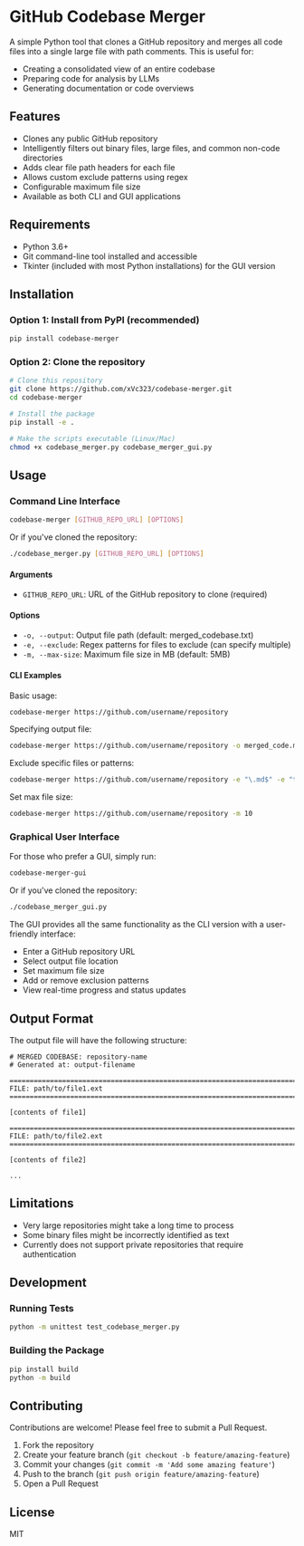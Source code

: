 # GitHub Codebase Merger

A simple Python tool that clones a GitHub repository and merges all code files into a single large file with path comments. This is useful for:

- Creating a consolidated view of an entire codebase
- Preparing code for analysis by LLMs
- Generating documentation or code overviews

## Features

- Clones any public GitHub repository
- Intelligently filters out binary files, large files, and common non-code directories
- Adds clear file path headers for each file
- Allows custom exclude patterns using regex
- Configurable maximum file size
- Available as both CLI and GUI applications

## Requirements

- Python 3.6+
- Git command-line tool installed and accessible
- Tkinter (included with most Python installations) for the GUI version

## Installation

### Option 1: Install from PyPI (recommended)

```bash
pip install codebase-merger
```

### Option 2: Clone the repository

```bash
# Clone this repository
git clone https://github.com/xVc323/codebase-merger.git
cd codebase-merger

# Install the package
pip install -e .

# Make the scripts executable (Linux/Mac)
chmod +x codebase_merger.py codebase_merger_gui.py
```

## Usage

### Command Line Interface

```bash
codebase-merger [GITHUB_REPO_URL] [OPTIONS]
```

Or if you've cloned the repository:

```bash
./codebase_merger.py [GITHUB_REPO_URL] [OPTIONS]
```

#### Arguments

- `GITHUB_REPO_URL`: URL of the GitHub repository to clone (required)

#### Options

- `-o, --output`: Output file path (default: merged_codebase.txt)
- `-e, --exclude`: Regex patterns for files to exclude (can specify multiple)
- `-m, --max-size`: Maximum file size in MB (default: 5MB)

#### CLI Examples

Basic usage:
```bash
codebase-merger https://github.com/username/repository
```

Specifying output file:
```bash
codebase-merger https://github.com/username/repository -o merged_code.md
```

Exclude specific files or patterns:
```bash
codebase-merger https://github.com/username/repository -e "\.md$" -e "tests/.*" -e "docs/.*"
```

Set max file size:
```bash
codebase-merger https://github.com/username/repository -m 10
```

### Graphical User Interface

For those who prefer a GUI, simply run:

```bash
codebase-merger-gui
```

Or if you've cloned the repository:

```bash
./codebase_merger_gui.py
```

The GUI provides all the same functionality as the CLI version with a user-friendly interface:

- Enter a GitHub repository URL
- Select output file location
- Set maximum file size
- Add or remove exclusion patterns
- View real-time progress and status updates

## Output Format

The output file will have the following structure:

```
# MERGED CODEBASE: repository-name
# Generated at: output-filename

================================================================================
FILE: path/to/file1.ext
================================================================================

[contents of file1]

================================================================================
FILE: path/to/file2.ext
================================================================================

[contents of file2]

...
```

## Limitations

- Very large repositories might take a long time to process
- Some binary files might be incorrectly identified as text
- Currently does not support private repositories that require authentication

## Development

### Running Tests

```bash
python -m unittest test_codebase_merger.py
```

### Building the Package

```bash
pip install build
python -m build
```

## Contributing

Contributions are welcome! Please feel free to submit a Pull Request.

1. Fork the repository
2. Create your feature branch (`git checkout -b feature/amazing-feature`)
3. Commit your changes (`git commit -m 'Add some amazing feature'`)
4. Push to the branch (`git push origin feature/amazing-feature`)
5. Open a Pull Request

## License

MIT 